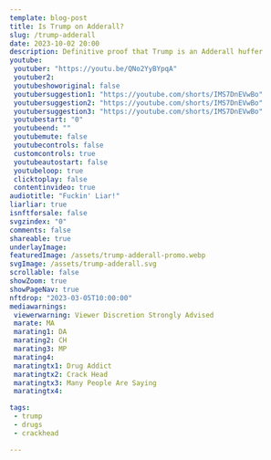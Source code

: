 ```yaml
---
template: blog-post
title: Is Trump on Adderall?
slug: /trump-adderall
date: 2023-10-02 20:00
description: Definitive proof that Trump is an Adderall huffer
youtube:
 youtuber: "https://youtu.be/QNo2YyBYpqA"
 youtuber2: 
 youtubeshoworiginal: false
 youtubersuggestion1: "https://youtube.com/shorts/IMS7DnEVwBo"
 youtubersuggestion2: "https://youtube.com/shorts/IMS7DnEVwBo"
 youtubersuggestion3: "https://youtube.com/shorts/IMS7DnEVwBo"
 youtubestart: "0"
 youtubeend: ""
 youtubemute: false
 youtubecontrols: false
 customcontrols: true
 youtubeautostart: false
 youtubeloop: true
 clicktoplay: false
 contentinvideo: true
audiotitle: "Fuckin' Liar!"
liarliar: true
isnftforsale: false
svgzindex: "0"
comments: false
shareable: true
underlayImage: 
featuredImage: /assets/trump-adderall-promo.webp
svgImage: /assets/trump-adderall.svg
scrollable: false
showZoom: true
showPageNav: true
nftdrop: "2023-03-05T10:00:00"
mediawarnings:
 viewerwarning: Viewer Discretion Strongly Advised
 marate: MA
 marating1: DA
 marating2: CH
 marating3: MP
 marating4: 
 maratingtx1: Drug Addict
 maratingtx2: Crack Head
 maratingtx3: Many People Are Saying
 maratingtx4: 

tags: 
 - trump
 - drugs
 - crackhead

---
```


<!-- <div style="position:absolute; top:75vh; text-shadow:2px 2px 2px #333; color:#1D9BF0 !important; padding-left:2vw; animation:fadeout 4s forwards; animation-delay:4s;">
▼ SCROLL DOWN ▼
</div> -->

<div class="contentbody" style="text-align:left !important; margin-top:0;">

<!-- ## Lauren Boebert exposed in outlandish re-enactment of an Alanis Morrisette song.

<br />
Finally, the pregnant lady seated behind Lauren Boebert in the now infamous showing of Beetlejuice has come forward. She's also provided video of the congeesswoman's outrageoud behavior.
<br /><br />
Wishing to remain anonymous for obvious reasons, she said that the congresswoman was rude from the moment she sat down. But she was dismayed and amazed as her behavior continued to degrade throughout the night with her eventually finding her boyfriends lap.

<blockquote>she just buried her head into his lap and went to town like a cheap bar sleezer at the end of the night</blockquote>

"She insisted that I just shut up, and she told me that she was re-enacting her favorite song" said the fellow theater patron.

For reference here are the lyrics that she was suggestively singing while he openly groped the congresswoman's breats:

<blockquote>Is she perverted like me?<br />
<span style="font-weight:bold; text-decoration:underline;">Would she go down on you in a theatre?</span><br />
Does she speak eloquently?<br />
And would she have your baby?<br />
<div style="font-size:80%; text-align:right; margin-right:20%;">-- sung by Boebert during movie</div></blockquote> -->


</div>

<!-- https://youtu.be/_E8NpjpTxd8 -->
